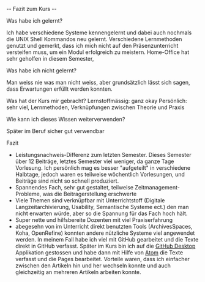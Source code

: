 -- Fazit zum Kurs --

Was habe ich gelernt?

Ich habe verschiedene Systeme kennengelernt und dabei auch nochmals die UNIX Shell Kommandos neu gelernt. Verschiedene Lernmethoden genutzt und gemerkt, dass ich mich nicht auf den Präsenzunterricht versteifen muss, um ein Modul erfolgreich zu meistern. Home-Office hat sehr geholfen in diesem Semester,

Was habe ich nicht gelernt?

Man weiss nie was man nicht weiss, aber grundsätzlich lässt sich sagen, dass Erwartungen erfüllt werden konnten.

Was hat der Kurs mir gebracht?
Lernstoffmässig: ganz okay
Persönlich: sehr viel, Lernmethoden, Verknüpfungen zwischen Theorie und Praxis


Wie kann ich dieses Wissen weiterverwenden?

Später im Beruf sicher gut verwendbar

Fazit
- Leistungsnachweis-Differenz zum letzten Semester. Dieses Semester über 12 Beiträge, letztes Semester viel weniger, da ganze Tage Vorlesung. Ich persönlich mag es besser "aufgeteilt" in verschiedene Halbtage, jedoch waren es teilweise wöchentlich Vorlesungen, und Beiträge sind nicht so schnell produziert.
- Spannendes Fach, sehr gut gestaltet, teilweise Zeitmanagement-Probleme, was die Beitragerstellung erschwerte
- Viele Themen sind verknüpfbar mit Unterrichtstoff (Digitale Langzeitarchivierung, Usability, Semantische Systeme ect.) den man nicht erwarten würde, aber so die Spannung für das Fach hoch hält.
- Super nette und hilfsbereite Dozenten mit viel Praxiserfahrung
- abegesehn von im Unterricht direkt benutzten Tools (ArchivesSpaces, Koha, OpenRefine) konnten andere nützliche Systeme viel angewendet werden. In meinem Fall habe ich viel mit GitHub gearbeitet und die Texte direkt in GitHub verfasst. Später im Kurs bin ich auf die [GitHub Desktop](https://desktop.github.com/) Applikation gestossen und habe dann mit Hilfe von [Atom](https://atom.io/) die Texte verfasst und die Pages bearbeitet. Vorteile waren, dass ich einfacher zwischen den Artikeln hin und her wechseln konnte und  auch gleichzeitig an mehreren Artikeln arbeiten konnte. 
